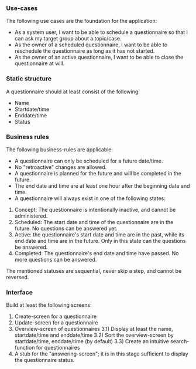### Use-cases
The following use cases are the foundation for the application:
- As a system user, I want to be able to schedule a questionnaire so that I can ask my target group about a topic/case.
- As the owner of a scheduled questionnaire, I want to be able to reschedule the questionnaire as long as it has not started.
- As the owner of an active questionnaire, I want to be able to close the questionnaire at will.

### Static structure
A questionnaire should at least consist of the following:
- Name
- Startdate/time
- Enddate/time
- Status

### Business rules
The following business-rules are applicable:
- A questionnaire can only be scheduled for a future date/time.
- No "retroactive" changes are allowed.
- A questionnaire is planned for the future and will be completed in the future.
- The end date and time are at least one hour after the beginning date and time.
- A questionnaire will always exist in one of the following states:
1) Concept: The questionnaire is intentionally inactive, and cannot be administered.
2) Scheduled: The start date and time of the questionnaire are in the future. No questions can be answered yet.
3) Active: the questionnaire's start date and time are in the past, while its end date and time are in the future. Only in this state can the questions be answered.
4) Completed: The questionnaire's end date and time have passed. No more questions can be answered.

The mentioned statuses are sequential, never skip a step, and cannot be reversed.

### Interface
Build at least the following screens:
1) Create-screen for a questionnaire
2) Update-screen for a questionnaire
3) Overview-screen of questionnaires
3.1) Display at least the name, startdate/time and enddate/time
3.2) Sort the overview-screen by startdate/time, enddate/time (by default)
3.3) Create an intuitive search-function for questionnaires
4) A stub for the "answering-screen"; it is in this stage sufficient to display the questionnaire status.